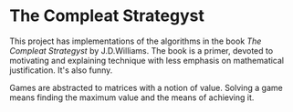 The Compleat Strategyst
=======================

This project has implementations of the algorithms in the book
*The Compleat Strategyst* by J.D.Williams. The book is a primer,
devoted to motivating and explaining technique with less emphasis
on mathematical justification. It's also funny.

Games are abstracted to matrices with a notion of value. Solving
a game means finding the maximum value and the means of achieving it.


